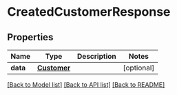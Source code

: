 # CreatedCustomerResponse

## Properties
Name | Type | Description | Notes
------------ | ------------- | ------------- | -------------
**data** | [**Customer**](Customer.md) |  | [optional] 

[[Back to Model list]](../README.md#documentation-for-models) [[Back to API list]](../README.md#documentation-for-api-endpoints) [[Back to README]](../README.md)

